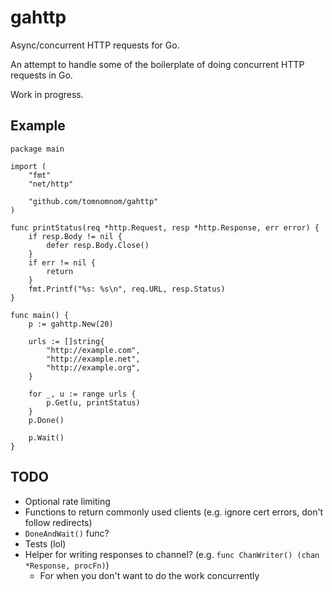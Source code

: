 # gahttp

Async/concurrent HTTP requests for Go.

An attempt to handle some of the boilerplate of doing concurrent HTTP requests in Go.

Work in progress.


## Example

```golang
package main

import (
	"fmt"
	"net/http"

	"github.com/tomnomnom/gahttp"
)

func printStatus(req *http.Request, resp *http.Response, err error) {
	if resp.Body != nil {
		defer resp.Body.Close()
	}
	if err != nil {
		return
	}
	fmt.Printf("%s: %s\n", req.URL, resp.Status)
}

func main() {
	p := gahttp.New(20)

	urls := []string{
		"http://example.com",
		"http://example.net",
		"http://example.org",
	}

	for _, u := range urls {
		p.Get(u, printStatus)
	}
	p.Done()

	p.Wait()
}

```

## TODO

* Optional rate limiting
* Functions to return commonly used clients (e.g. ignore cert errors, don't follow redirects)
* `DoneAndWait()` func?
* Tests (lol)
* Helper for writing responses to channel? (e.g. `func ChanWriter() (chan *Response, procFn)`)
    - For when you don't want to do the work concurrently
